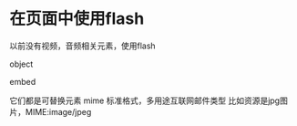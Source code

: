 # 在页面中使用flash
以前没有视频，音频相关元素，使用flash

object

embed

它们都是可替换元素
mime  标准格式，多用途互联网邮件类型
比如资源是jpg图片，MIME:image/jpeg
